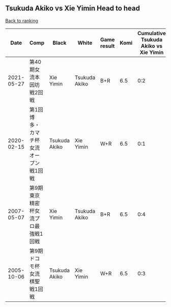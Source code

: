 ## Tsukuda Akiko vs Xie Yimin Head to head

[Back to ranking](../../index.md)




| **Date** | **Comp** | **Black** | **White** | **Game result** | **Komi** | **Cumulative Tsukuda Akiko vs Xie Yimin** | **Tsukuda Akiko streak** | **Xie Yimin streak** | 
| --- | --- | --- | --- | --- | --- | --- | --- | --- |
| 2021-05-27 | 第40期女流本因坊戦2回戦 | Xie Yimin | Tsukuda Akiko | B+R | 6.5 | 0:2 | 0 | 2 | 
| 2020-02-15 | 第1回博多・カマチ杯女流オープン戦1回戦  | Tsukuda Akiko | Xie Yimin | W+R | 6.5 | 0:1 | 0 | 1 | 
| 2007-05-07 | 第9期東京精密杯女流プロ最強戦1回戦 | Xie Yimin | Tsukuda Akiko | B+R | 6.5 | 0:4 | 0 | 4 | 
| 2005-10-06 | 第9期ドコモ杯女流棋聖戦1回戦 | Tsukuda Akiko | Xie Yimin | W+R | 6.5 | 0:3 | 0 | 3 |





